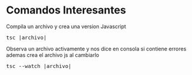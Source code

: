 # Comandos Interesantes

Compila un archivo y crea una version Javascript
<pre>tsc |archivo|</pre>

Observa un archivo activamente y nos dice en consola si contiene errores ademas crea el archivo js al cambiarlo
<pre>tsc --watch |archivo|</pre>
